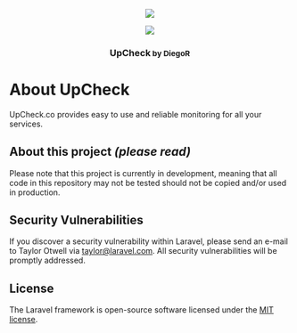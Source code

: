 <p align="center"><img src="https://res.cloudinary.com/upcheck/image/upload/c_scale,h_50/v1577380021/logos/text-logo-2_bhcncr.png"></p>
<p align="center"><img src="https://laravel.com/assets/img/components/logo-laravel.svg"></p>

<h3 align="center">UpCheck<small> by DiegoR</small></h3>

# About UpCheck

UpCheck.co provides easy to use and reliable monitoring for all your services.


## About this project *(please read)*

Please note that this project is currently in development, meaning that all code in this repository may not be tested should not be copied and/or used in production.


## Security Vulnerabilities

If you discover a security vulnerability within Laravel, please send an e-mail to Taylor Otwell via [taylor@laravel.com](mailto:taylor@laravel.com). All security vulnerabilities will be promptly addressed.

## License

The Laravel framework is open-source software licensed under the [MIT license](https://opensource.org/licenses/MIT).
